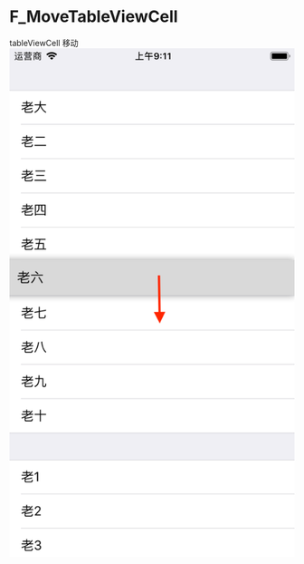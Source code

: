# F_MoveTableViewCell
tableViewCell 移动
![image](https://github.com/WuMu123Love/F_MoveTableViewCell/blob/master/DetailDescribe.png)
